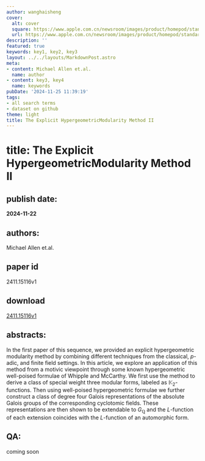 ```yaml
---
author: wanghaisheng
cover:
  alt: cover
  square: https://www.apple.com.cn/newsroom/images/product/homepod/standard/Apple-HomePod-hero-230118_big.jpg.large_2x.jpg
  url: https://www.apple.com.cn/newsroom/images/product/homepod/standard/Apple-HomePod-hero-230118_big.jpg.large_2x.jpg
description: ''
featured: true
keywords: key1, key2, key3
layout: ../../layouts/MarkdownPost.astro
meta:
- content: Michael Allen et.al.
  name: author
- content: key3, key4
  name: keywords
pubDate: '2024-11-25 11:39:19'
tags:
- all search terms
- dataset on github
theme: light
title: The Explicit HypergeometricModularity Method II
---
```


# title: The Explicit HypergeometricModularity Method II 
## publish date: 
**2024-11-22** 
## authors: 
  Michael Allen et.al. 
## paper id
2411.15116v1
## download
[2411.15116v1](http://arxiv.org/abs/2411.15116v1)
## abstracts:
In the first paper of this sequence, we provided an explicit hypergeometric modularity method by combining different techniques from the classical, $p$-adic, and finite field settings. In this article, we explore an application of this method from a motivic viewpoint through some known hypergeometric well-poised formulae of Whipple and McCarthy. We first use the method to derive a class of special weight three modular forms, labeled as $\mathbb{K}_2$-functions. Then using well-poised hypergeometric formulae we further construct a class of degree four Galois representations of the absolute Galois groups of the corresponding cyclotomic fields. These representations are then shown to be extendable to $G_{\mathbb{Q}}$ and the $L$-function of each extension coincides with the $L$-function of an automorphic form.
## QA:
coming soon
